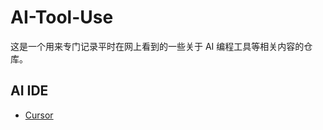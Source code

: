 # AI-Tool-Use

这是一个用来专门记录平时在网上看到的一些关于 AI 编程工具等相关内容的仓库。

## AI IDE

- [Cursor](https://www.cursor.com/)
